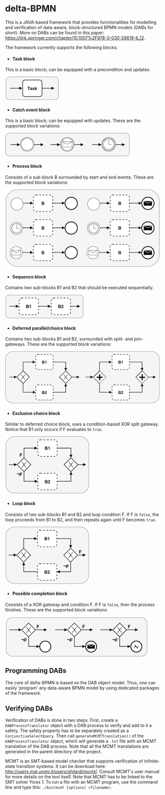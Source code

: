 # delta-BPMN

This is a JAVA-based framework that provides functionalities for modelling and verification of data-aware, block-structured BPMN models (DABs for short). More on DABs can be found in this paper: https://link.springer.com/chapter/10.1007%2F978-3-030-26619-6_12. 

The framework currently supports the following blocks:

* #### Task block 
This is a basic block; can be equipped with a precondition and updates.

![task block pattern](https://github.com/mrMorningLemon/delta-BPMN/blob/main/supported%20blocks/task.png)

* #### Catch event block
This is a basic block; can be equipped with updates. These are the supported block variations:

![catch event block patterns](https://github.com/mrMorningLemon/delta-BPMN/blob/main/supported%20blocks/event.png)

* #### Process block
Consists of a sub-block B surrounded by start and end events. These are the supported block variations:

![process event block pattern](https://github.com/mrMorningLemon/delta-BPMN/blob/main/supported%20blocks/process.png)

* #### Sequence block
Contains two sub-blocks B1 and B2 that should be executed sequentially.

![sequence block pattern](https://github.com/mrMorningLemon/delta-BPMN/blob/main/supported%20blocks/sequence.png)

* #### Deferred parallel/choice block
Contains two sub-blocks B1 and B2, surrounded with split- and join-gateways. These are the supported block variations:

![deferred event block patterns](https://github.com/mrMorningLemon/delta-BPMN/blob/main/supported%20blocks/deferred.png)

* #### Exclusive choice block
Similar to deferred choice block, uses a condition-based XOR split gateway. Notice that B1 only occurs if F evaluates to `true`. 

![exclusive choice block pattern](https://github.com/mrMorningLemon/delta-BPMN/blob/main/supported%20blocks/exclusive-choice.png)

* #### Loop block
Consists of two sub-blocks B1 and B2 and loop condition F. If F is `false`, the loop proceeds from B1 to B2, and then repeats again until F becomes `true`.

![loop block pattern](https://github.com/mrMorningLemon/delta-BPMN/blob/main/supported%20blocks/loop.png)

* #### Possible completion block
Consists of a XOR gateway and condition F. If F is `false`, then the process finishes. These are the supported block variations:

![possible completion block pattern](https://github.com/mrMorningLemon/delta-BPMN/blob/main/supported%20blocks/possible-completion.png)



## Programming DABs
The core of delta-BPMN is based on the DAB object model. Thus, one can easily 'program' any data-aware BPMN model by using dedicated packages of the framework. 

## Verifying DABs
Verification of DABs is done in two steps. First, create a `DABProcessTranslator` object with a DAB process to verify and add to it a safety. The safety property has to be separately created as a `ConjunctiveSelectQuery`. Then call `generateMCMTTranslation()` of the `DABProcessTranslator` object, which will generate a `.txt` file with an MCMT translation of the DAB process. Note that all the MCMT translations are generated in the parent directory of the project.

MCMT is an SMT-based model checker that supports verification of infinite-state transition systems. It can be download here: http://users.mat.unimi.it/users/ghilardi/mcmt/. Consult MCMT's user manual for more details on the tool itself. Note that MCMT has to be linked to the SMT solver Yices 1. To run a file with an MCMT program, use the command line and type this: `./bin/mcmt [options] <filename>`.
